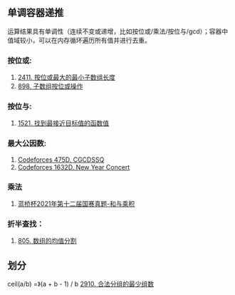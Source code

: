 ## 单调容器递推
运算结果具有单调性（连续不变或递增，比如按位或/乘法/按位与/gcd）；容器中值域较小，可以在内存循环遍历所有值并进行去重。
### 按位或:
1. [2411. 按位或最大的最小子数组长度](https://leetcode.cn/problems/smallest-subarrays-with-maximum-bitwise-or/solutions/1830911/by-endlesscheng-zai1/)
2. [898. 子数组按位或操作](https://leetcode.cn/problems/bitwise-ors-of-subarrays/description/)
### 按位与:
1. [1521. 找到最接近目标值的函数值](https://leetcode.cn/problems/find-a-value-of-a-mysterious-function-closest-to-target/)
### 最大公因数:
1. [Codeforces 475D. CGCDSSQ](https://codeforces.com/problemset/problem/475/D)
2. [Codeforces 1632D. New Year Concert](https://codeforces.com/problemset/problem/1632/D)
### 乘法
1. [蓝桥杯2021年第十二届国赛真题-和与乘积](https://www.dotcpp.com/oj/problem2622.html)
### 折半查找：
1. [805. 数组的均值分割](https://leetcode.cn/problems/split-array-with-same-average/description/?envType=featured-list&envId=csPrrWuf?envType=featured-list&envId=csPrrWuf)

## 划分
ceil(a/b) =》(a + b - 1) / b
[2910. 合法分组的最少组数](https://leetcode.cn/problems/minimum-number-of-groups-to-create-a-valid-assignment/description/)